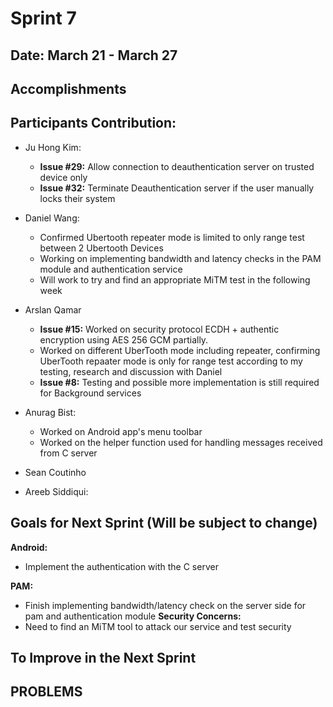 # Sprint 7

## Date: March 21 - March 27

## Accomplishments

## Participants Contribution:
* Ju Hong Kim:
    * **Issue #29:** Allow connection to deauthentication server on trusted device only
    * **Issue #32:** Terminate Deauthentication server if the user manually locks their system
  
* Daniel Wang: 
    * Confirmed Ubertooth repeater mode is limited to only range test between 2 Ubertooth Devices
    * Working on implementing bandwidth and latency checks in the PAM module and authentication service  
    * Will work to try and find an appropriate MiTM test in the following week 
   
* Arslan Qamar
    * **Issue #15:** Worked on security protocol ECDH + authentic encryption using AES 256 GCM partially. 
    * Worked on different UberTooth mode including repeater, confirming UberTooth repaater mode is only for range test according to my testing, research and discussion with Daniel
    * **Issue #8:** Testing and possible more implementation is still required for Background services
    
    
* Anurag Bist:
  * Worked on Android app's menu toolbar
  * Worked on the helper function used for handling messages received from C server
 
* Sean Coutinho
  
* Areeb Siddiqui:

## Goals for Next Sprint (Will be subject to change)
**Android:**
   * Implement the authentication with the C server
    
 **PAM:**
   * Finish implementing bandwidth/latency check on the server side for pam and authentication module
 **Security Concerns:**
   * Need to find an MiTM tool to attack our service and test security 
    
 
## To Improve in the Next Sprint
 
## PROBLEMS
   
